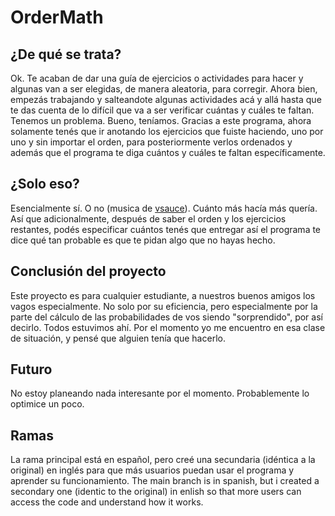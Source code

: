 # OrderMath

## ¿De qué se trata?
Ok. Te acaban de dar una guía de ejercicios o actividades para hacer y algunas van a ser elegidas, de manera aleatoria, para corregir. Ahora bien, empezás trabajando y salteandote algunas actividades acá y allá hasta que te das cuenta de lo difícil que va a ser verificar cuántas y cuáles te faltan. Tenemos un problema. Bueno, teníamos. Gracias a este programa, ahora solamente tenés que ir anotando los ejercicios que fuiste haciendo, uno por uno y sin importar el orden, para posteriormente verlos ordenados y además que el programa te diga cuántos y cuáles te faltan específicamente.

## ¿Solo eso?
Esencialmente sí. O no (musica de [vsauce](https://www.youtube.com/user/Vsauce)). Cuánto más hacía más quería. Así que adicionalmente, después de saber el orden y los ejercicios restantes, podés especificar cuántos tenés que entregar así el programa te dice qué tan probable es que te pidan algo que no hayas hecho.

## Conclusión del proyecto
Este proyecto es para cualquier estudiante, a nuestros buenos amigos los vagos especialmente. No solo por su eficiencia, pero especialmente por la parte del cálculo de las probabilidades de vos siendo "sorprendido", por así decirlo. Todos estuvimos ahí. Por el momento yo me encuentro en esa clase de situación, y pensé que alguien tenía que hacerlo.

## Futuro
No estoy planeando nada interesante por el momento. Probablemente lo optimice un poco.

## Ramas
La rama principal está en español, pero creé una secundaria (idéntica a la original) en inglés para que más usuarios puedan usar el programa y aprender su funcionamiento.
The main branch is in spanish, but i created a secondary one (identic to the original) in enlish so that more users can access the code and understand how it works.

